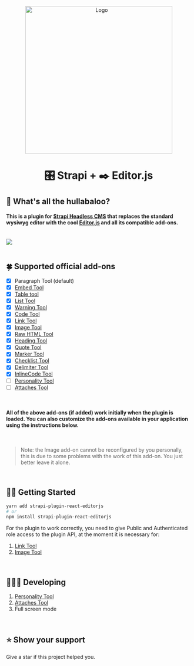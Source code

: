 <div align="center">
    <img alt="Logo" src="https://github.com/melishev/strapi-plugin-editor-js/blob/main/assets/strapi-plugin-editorjs.png" width="400px">
</div>

<h1 align="center">🎛 Strapi + ✒️ Editor.js</h1>

## 🙉 What's all the hullabaloo?
#### This is a plugin for [Strapi Headless CMS](https://strapi.io) that replaces the standard wysiwyg editor with the cool [Editor.js](https://editorjs.io) and all its compatible add-ons.
<br>

<img src="https://github.com/melishev/strapi-plugin-editor-js/blob/main/assets/strapi-plugin-editorjs.gif">
<br><br>

## 🍀 Supported official add-ons

- [x] Paragraph Tool (default)
- [x] [Embed Tool](https://github.com/editor-js/embed)
- [x] [Table tool](https://github.com/editor-js/table)
- [x] [List Tool](https://github.com/editor-js/list)
- [x] [Warning Tool](https://github.com/editor-js/warning)
- [x] [Code Tool](https://github.com/editor-js/code)
- [x] [Link Tool](https://github.com/editor-js/link)
- [x] [Image Tool](https://github.com/editor-js/image)
- [x] [Raw HTML Tool](https://github.com/editor-js/raw)
- [x] [Heading Tool](https://github.com/editor-js/header)
- [x] [Quote Tool](https://github.com/editor-js/quote)
- [x] [Marker Tool](https://github.com/editor-js/marker)
- [x] [Checklist Tool](https://github.com/editor-js/checklist)
- [x] [Delimiter Tool](https://github.com/editor-js/delimiter)
- [x] [InlineCode Tool](https://github.com/editor-js/inline-code)
- [ ] [Personality Tool](https://github.com/editor-js/personality)
- [ ] [Attaches Tool](https://github.com/editor-js/attaches)

<br>

#### All of the above add-ons (if added) work initially when the plugin is loaded. You can also customize the add-ons available in your application using the instructions below.
<br>

>  Note: the Image add-on cannot be reconfigured by you personally, this is due to some problems with the work of this add-on. You just better leave it alone.

<br>

## 🤟🏻 Getting Started
```bash
yarn add strapi-plugin-react-editorjs
# or
npm install strapi-plugin-react-editorjs
```
For the plugin to work correctly, you need to give Public and Authenticated role access to the plugin API, at the moment it is necessary for:
1. [Link Tool](https://github.com/editor-js/link)
2. [Image Tool](https://github.com/editor-js/image)

<br>

## 👨🏻‍🏭 Developing

1. [Personality Tool](https://github.com/editor-js/personality)
2. [Attaches Tool](https://github.com/editor-js/attaches)
3. Full screen mode

<br>

## ⭐️ Show your support

Give a star if this project helped you.